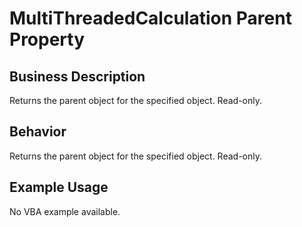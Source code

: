 # MultiThreadedCalculation Parent Property

## Business Description
Returns the parent object for the specified object. Read-only.

## Behavior
Returns the parent object for the specified object. Read-only.

## Example Usage
No VBA example available.